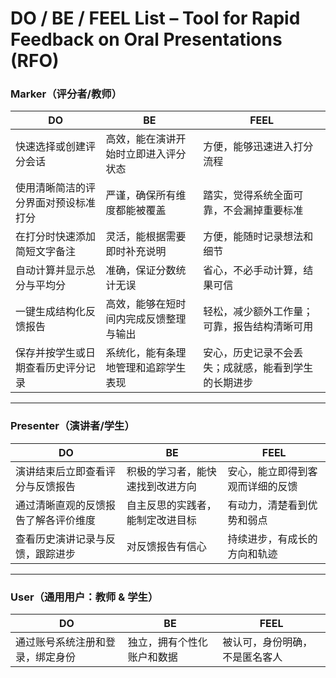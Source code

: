 # DO / BE / FEEL List – Tool for Rapid Feedback on Oral Presentations (RFO)

### Marker（评分者/教师）

| **DO** | **BE** | **FEEL** |
|--------|--------|-----------|
| 快速选择或创建评分会话 | 高效，能在演讲开始时立即进入评分状态 | 方便，能够迅速进入打分流程 |
| 使用清晰简洁的评分界面对预设标准打分 | 严谨，确保所有维度都能被覆盖 | 踏实，觉得系统全面可靠，不会漏掉重要标准 |
| 在打分时快速添加简短文字备注 | 灵活，能根据需要即时补充说明 | 方便，能随时记录想法和细节 |
| 自动计算并显示总分与平均分 | 准确，保证分数统计无误 | 省心，不必手动计算，结果可信 |
| 一键生成结构化反馈报告 | 高效，能够在短时间内完成反馈整理与输出 | 轻松，减少额外工作量；可靠，报告结构清晰可用 |
| 保存并按学生或日期查看历史评分记录 | 系统化，能有条理地管理和追踪学生表现 | 安心，历史记录不会丢失；成就感，能看到学生的长期进步 |

---

### Presenter（演讲者/学生）

| **DO** | **BE** | **FEEL** |
|--------|--------|-----------|
| 演讲结束后立即查看评分与反馈报告 | 积极的学习者，能快速找到改进方向 | 安心，能立即得到客观而详细的反馈 |
| 通过清晰直观的反馈报告了解各评价维度 | 自主反思的实践者，能制定改进目标 | 有动力，清楚看到优势和弱点 |
| 查看历史演讲记录与反馈，跟踪进步 | 对反馈报告有信心 | 持续进步，有成长的方向和轨迹 |


---

### User（通用用户：教师 & 学生）

| **DO** | **BE** | **FEEL** |
|--------|--------|-----------|
| 通过账号系统注册和登录，绑定身份 | 独立，拥有个性化账户和数据 | 被认可，身份明确，不是匿名客人 |

